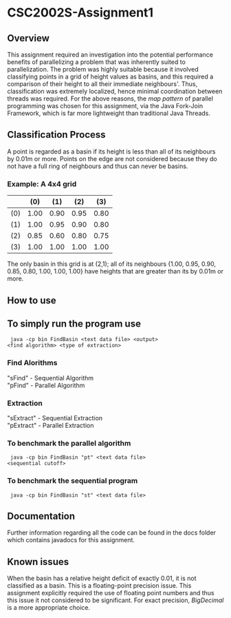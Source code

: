 # CSC2002S-Assignment1

## Overview
This assignment required an investigation into the potential performance benefits of parallelizing 
a problem that was inherently suited to parallelization. The problem was highly suitable because it
involved classifying points in a grid of height values as basins, and this required a comparison of their
height to all their immediate neighbours'. Thus, classification was extremely localized, hence minimal coordination
between threads was required. For the above reasons, the *map pattern* of parallel programming was chosen for this assignment, 
via the Java Fork-Join Framework, which is far more lightweight than traditional Java Threads.

## Classification Process
A point is regarded as a basin if its height is less than all of its neighbours by 0.01m or more.
Points on the edge are not considered because they do not have a full ring of neighbours and thus can never be basins.

### Example: A 4x4 grid

|     | (0)  | (1)  | (2)  | (3)  |
|-----|------|------|------|------|
| (0) | 1.00 | 0.90 | 0.95 | 0.80 |
| (1) | 1.00 | 0.95 | 0.90 | 0.80 |
| (2) | 0.85 | 0.60 | 0.80 | 0.75 |
| (3) | 1.00 | 1.00 | 1.00 | 1.00 |

The only basin in this grid is at (2,1); all of its neighbours {1.00, 0.95, 0.90, 0.85, 0.80, 1.00, 1.00, 1.00} 
have heights that are greater than its by 0.01m or more.

## How to use 

## To simply run the program use
<code> java -cp bin FindBasin \<text data file> \<output> \<find algorithm> \<type of extraction> </code>

 
### Find Alorithms
<p>"sFind" - Sequential Algorithm<br>
"pFind" - Parallel Algorithm</p>

### Extraction
<p>"sExtract" - Sequential Extraction<br>
"pExtract" - Parallel Extraction</p>

### To benchmark the parallel algorithm
<code> java -cp bin FindBasin "pt" \<text data file> \<sequential cutoff> </code>

### To benchmark the sequential program
<code> java -cp bin FindBasin "st" \<text data file> </code>

## Documentation

Further information regarding all the code can be found in the docs folder which contains javadocs for this assignment.

## Known issues

When the basin has a relative height deficit of exactly 0.01, it is not classified as a basin. This is a floating-point precision
issue. This assignment explicitly required the use of floating point numbers and thus this issue it not considered to be significant.
For exact precision, *BigDecimal* is a more appropriate choice.
